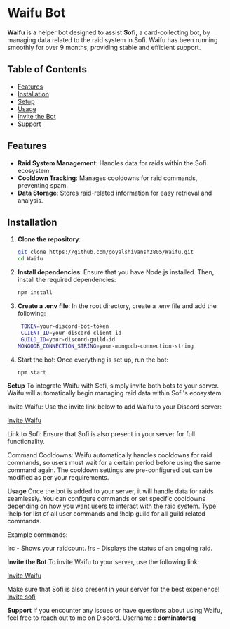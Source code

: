 # Waifu Bot

**Waifu** is a helper bot designed to assist **Sofi**, a card-collecting bot, by managing data related to the raid system in Sofi. Waifu has been running smoothly for over 9 months, providing stable and efficient support.

## Table of Contents
- [Features](#features)
- [Installation](#installation)
- [Setup](#setup)
- [Usage](#usage)
- [Invite the Bot](#invite-the-bot)
- [Support](#support)

## Features
- **Raid System Management**: Handles data for raids within the Sofi ecosystem.
- **Cooldown Tracking**: Manages cooldowns for raid commands, preventing spam.
- **Data Storage**: Stores raid-related information for easy retrieval and analysis.

## Installation

1. **Clone the repository**:
   ```bash
   git clone https://github.com/goyalshivansh2805/Waifu.git
   cd Waifu
2. **Install dependencies**: Ensure that you have Node.js installed. Then, install the required dependencies:
     ```bash
     npm install
3. **Create a .env file**: In the root directory, create a .env file and add the following:
   ```bash
    TOKEN=your-discord-bot-token
    CLIENT_ID=your-discord-client-id
    GUILD_ID=your-discord-guild-id
   MONGODB_CONNECTION_STRING=your-mongodb-connection-string
4. Start the bot: Once everything is set up, run the bot:
   ```bash
   npm start


**Setup**
To integrate Waifu with Sofi, simply invite both bots to your server. Waifu will automatically begin managing raid data within Sofi's ecosystem.

Invite Waifu: Use the invite link below to add Waifu to your Discord server:

[Invite Waifu](https://discord.com/oauth2/authorize?client_id=1147915233202024489)

Link to Sofi: Ensure that Sofi is also present in your server for full functionality.

Command Cooldowns: Waifu automatically handles cooldowns for raid commands, so users must wait for a certain period before using the same command again. The cooldown settings are pre-configured but can be modified as per your requirements.
  
**Usage**
Once the bot is added to your server, it will handle data for raids seamlessly. You can configure commands or set specific cooldowns depending on how you want users to interact with the raid system.
Type !help for list of all user commands and !help guild for all guild related commands.

Example commands:

!rc - Shows your raidcount.
!rs  - Displays the status of an ongoing raid.

**Invite the Bot**
To invite Waifu to your server, use the following link:

[Invite Waifu](https://discord.com/oauth2/authorize?client_id=1147915233202024489)

Make sure that Sofi is also present in your server for the best experience! [Invite sofi](https://discord.com/oauth2/authorize?client_id=853629533855809596&permissions=388176&scope=applications.commands%20bot)

**Support**
If you encounter any issues or have questions about using Waifu, feel free to reach out to me on Discord.
Username : **dominatorsg**
